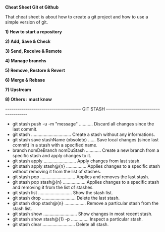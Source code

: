 **Cheat Sheet Git et Github**

That cheat sheet is about how to create a git project and how to use a simple version of git.

**1) How to start a repository**

**2) Add, Save & Check**

**3) Send, Receive & Remote**

**4) Manage branchs**

**5) Remove, Restore & Revert**

**6) Merge & Rebase**

**7) Upstream**

**8) Others : must know**


-------------------------------------- GIT STASH --------------------------------------

- git stash push -u -m "message" ........... Discard all changes since the last commit.
- git stash ................................ Create a stash without any informations.
- git stash save stashName (obsolete) ...... Save local changes (since last commit) in a stash with a specified name.
- branch nomDeBranch nomDuStash ............ Create a new branch from a specific stash and apply changes to it.
- git stash apply .......................... Apply changes from last stash.
- git stash apply stash@{n} ................ Applies changes to a specific stash without removing it from the list of stashes.
- git stash pop ............................ Applies and removes the last stash.
- git stash pop stash@{n} .................. Applies changes to a specific stash and removing it from the list of stashes.
- git stash list ........................... Show the stash list.
- git stash drop ........................... Delete the last stash.
- git stash drop stash@{n} ................. Remove a particular stash from the stash list.
- git stash show ........................... Show changes in most recent stash.
- git stash show stash@{1} -p .............. Inspect a particular stash.
- git stash clear .......................... Delete all stash.


